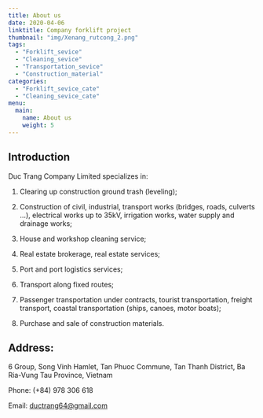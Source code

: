 ```yaml
---
title: About us
date: 2020-04-06
linktitle: Company forklift project
thumbnail: "img/Xenang_rutcong_2.png"
tags:
  - "Forklift_sevice"
  - "Cleaning_sevice"
  - "Transportation_sevice"
  - "Construction_material"
categories:
  - "Forklift_sevice_cate"
  - "Cleaning_sevice_cate"
menu:
  main:
    name: About us
    weight: 5
---
```



## Introduction
Duc Trang Company Limited specializes in:

1. Clearing up construction ground trash (leveling);

2. Construction of civil, industrial, transport works (bridges, roads, culverts ...), electrical works up to 35kV, irrigation works, water supply and drainage works;

3. House and workshop cleaning service;

4. Real estate brokerage, real estate services;

5. Port and port logistics services;

6. Transport along fixed routes;

7. Passenger transportation under contracts, tourist transportation, freight transport, coastal transportation (ships, canoes, motor boats);

8. Purchase and sale of construction materials.

## Address: 

6 Group, Song Vinh Hamlet, Tan Phuoc Commune, Tan Thanh District, Ba Ria-Vung Tau Province, Vietnam

Phone: (+84) 978 306 618

Email: ductrang64@gmail.com